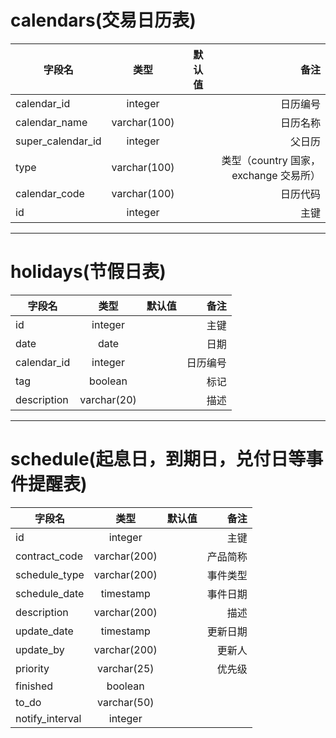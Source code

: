 
# calendars(交易日历表)
字段名|类型|默认值|备注
--|:--:|--:|--:|		
calendar_id|integer||日历编号
calendar_name|varchar(100)||日历名称
super_calendar_id|integer||父日历
type|varchar(100)||类型（country 国家，exchange 交易所）
calendar_code|varchar(100)||日历代码
id|integer||主键
---
# holidays(节假日表)
字段名|类型|默认值|备注
--|:--:|--:|--:|		
id|integer||主键
date|date||日期
calendar_id|integer||日历编号
tag|boolean||标记
description|varchar(20)||描述
---
# schedule(起息日，到期日，兑付日等事件提醒表)
字段名|类型|默认值|备注
--|:--:|--:|--:|		
id|integer||主键
contract_code|varchar(200)||产品简称
schedule_type|varchar(200)||事件类型
schedule_date|timestamp||事件日期
description|varchar(200)||描述
update_date|timestamp||更新日期
update_by|varchar(200)||更新人
priority|varchar(25)||优先级
finished|boolean||
to_do|varchar(50)||
notify_interval|integer||